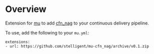 # Overview
Extension for [mu](https://github.com/stelligent/mu) to add [cfn_nag](https://github.com/stelligent/cfn_nag) to your continuous delivery pipeline.

To use, add the following to your `mu.yml`:

```
extensions:
- url: https://github.com/stelligent/mu-cfn_nag/archive/v0.1.zip
```
